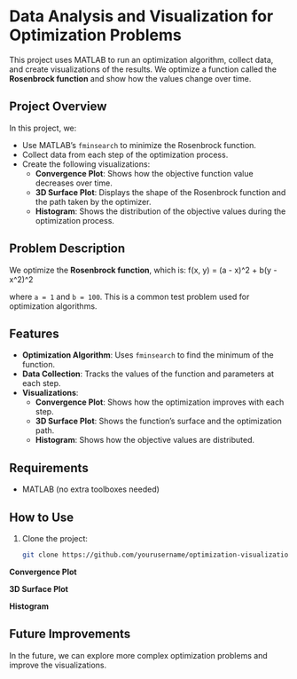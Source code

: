 # Data Analysis and Visualization for Optimization Problems

This project uses MATLAB to run an optimization algorithm, collect data, and create visualizations of the results. We optimize a function called the **Rosenbrock function** and show how the values change over time.

## Project Overview

In this project, we:
- Use MATLAB’s `fminsearch` to minimize the Rosenbrock function.
- Collect data from each step of the optimization process.
- Create the following visualizations:
  - **Convergence Plot**: Shows how the objective function value decreases over time.
  - **3D Surface Plot**: Displays the shape of the Rosenbrock function and the path taken by the optimizer.
  - **Histogram**: Shows the distribution of the objective values during the optimization process.

## Problem Description

We optimize the **Rosenbrock function**, which is:
f(x, y) = (a - x)^2 + b(y - x^2)^2


where `a = 1` and `b = 100`. This is a common test problem used for optimization algorithms.

## Features

- **Optimization Algorithm**: Uses `fminsearch` to find the minimum of the function.
- **Data Collection**: Tracks the values of the function and parameters at each step.
- **Visualizations**:
  - **Convergence Plot**: Shows how the optimization improves with each step.
  - **3D Surface Plot**: Shows the function’s surface and the optimization path.
  - **Histogram**: Shows how the objective values are distributed.

## Requirements

- MATLAB (no extra toolboxes needed)

## How to Use

1. Clone the project:
   ```bash
   git clone https://github.com/yourusername/optimization-visualization.git

**Convergence Plot**


**3D Surface Plot**


**Histogram**

## Future Improvements
In the future, we can explore more complex optimization problems and improve the visualizations.



